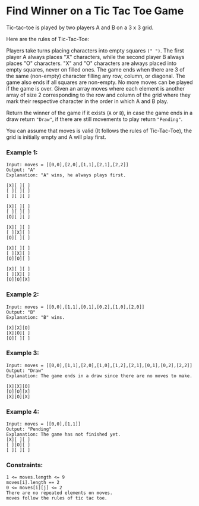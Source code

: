 # Find Winner on a Tic Tac Toe Game

Tic-tac-toe is played by two players A and B on a 3 x 3 grid.

Here are the rules of Tic-Tac-Toe:

Players take turns placing characters into empty squares `(" ")`.
The first player A always places "X" characters, while the second player B always places "O" characters.
"X" and "O" characters are always placed into empty squares, never on filled ones.
The game ends when there are 3 of the same (non-empty) character filling any row, column, or diagonal.
The game also ends if all squares are non-empty.
No more moves can be played if the game is over.
Given an array moves where each element is another array of size 2 corresponding to the row and column of the grid where they mark their respective character in the order in which A and B play.

Return the winner of the game if it exists (`A` or `B`), in case the game ends in a draw return `"Draw"`, if there are still movements to play return `"Pending"`.

You can assume that moves is valid (It follows the rules of Tic-Tac-Toe), the grid is initially empty and A will play first.

 

### Example 1:

```
Input: moves = [[0,0],[2,0],[1,1],[2,1],[2,2]]
Output: "A"
Explanation: "A" wins, he always plays first.

[X][ ][ ]
[ ][ ][ ]
[ ][ ][ ]

[X][ ][ ]
[ ][ ][ ]
[O][ ][ ]

[X][ ][ ]
[ ][X][ ]
[O][ ][ ]

[X][ ][ ]
[ ][X][ ]
[O][O][ ]

[X][ ][ ]
[ ][X][ ]
[O][O][X]
```

### Example 2:
```
Input: moves = [[0,0],[1,1],[0,1],[0,2],[1,0],[2,0]]
Output: "B"
Explanation: "B" wins.

[X][X][O]
[X][O][ ]
[O][ ][ ]
```

### Example 3:

```
Input: moves = [[0,0],[1,1],[2,0],[1,0],[1,2],[2,1],[0,1],[0,2],[2,2]]
Output: "Draw"
Explanation: The game ends in a draw since there are no moves to make.

[X][X][O]
[O][O][X]
[X][O][X]
```

### Example 4:

```
Input: moves = [[0,0],[1,1]]
Output: "Pending"
Explanation: The game has not finished yet.
[X][ ][ ]
[ ][O][ ]
[ ][ ][ ]
```
 

### Constraints:

```
1 <= moves.length <= 9
moves[i].length == 2
0 <= moves[i][j] <= 2
There are no repeated elements on moves.
moves follow the rules of tic tac toe.
```